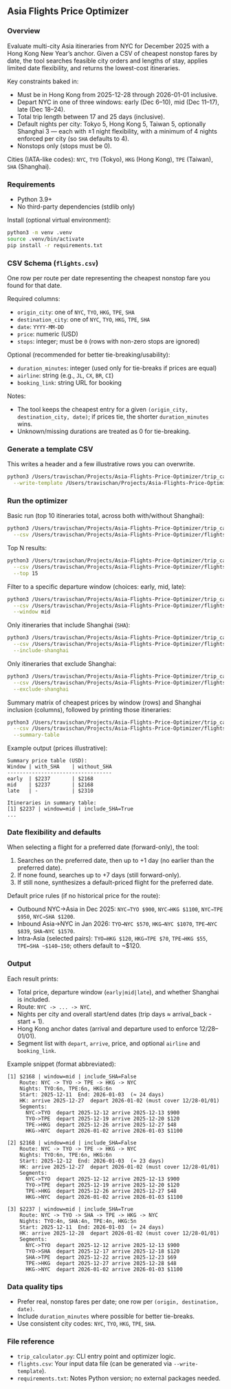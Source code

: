 ## Asia Flights Price Optimizer

### Overview
Evaluate multi-city Asia itineraries from NYC for December 2025 with a Hong Kong New Year’s anchor. Given a CSV of cheapest nonstop fares by date, the tool searches feasible city orders and lengths of stay, applies limited date flexibility, and returns the lowest-cost itineraries.

Key constraints baked in:
- Must be in Hong Kong from 2025-12-28 through 2026-01-01 inclusive.
- Depart NYC in one of three windows: early (Dec 6–10), mid (Dec 11–17), late (Dec 18–24).
- Total trip length between 17 and 25 days (inclusive).
- Default nights per city: Tokyo 5, Hong Kong 5, Taiwan 5, optionally Shanghai 3 — each with ±1 night flexibility, with a minimum of 4 nights enforced per city (so `SHA` defaults to 4).
- Nonstops only (stops must be 0).

Cities (IATA-like codes): `NYC`, `TYO` (Tokyo), `HKG` (Hong Kong), `TPE` (Taiwan), `SHA` (Shanghai).

### Requirements
- Python 3.9+
- No third-party dependencies (stdlib only)

Install (optional virtual environment):
```bash
python3 -m venv .venv
source .venv/bin/activate
pip install -r requirements.txt
```

### CSV Schema (`flights.csv`)
One row per route per date representing the cheapest nonstop fare you found for that date.

Required columns:
- `origin_city`: one of `NYC`, `TYO`, `HKG`, `TPE`, `SHA`
- `destination_city`: one of `NYC`, `TYO`, `HKG`, `TPE`, `SHA`
- `date`: `YYYY-MM-DD`
- `price`: numeric (USD)
- `stops`: integer; must be `0` (rows with non-zero stops are ignored)

Optional (recommended for better tie-breaking/usability):
- `duration_minutes`: integer (used only for tie-breaks if prices are equal)
- `airline`: string (e.g., `JL`, `CX`, `BR`, `CI`)
- `booking_link`: string URL for booking

Notes:
- The tool keeps the cheapest entry for a given `(origin_city, destination_city, date)`; if prices tie, the shorter `duration_minutes` wins.
- Unknown/missing durations are treated as 0 for tie-breaking.

### Generate a template CSV
This writes a header and a few illustrative rows you can overwrite.
```bash
python3 /Users/travischan/Projects/Asia-Flights-Price-Optimizer/trip_calculator.py \
  --write-template /Users/travischan/Projects/Asia-Flights-Price-Optimizer/flights.csv
```

### Run the optimizer
Basic run (top 10 itineraries total, across both with/without Shanghai):
```bash
python3 /Users/travischan/Projects/Asia-Flights-Price-Optimizer/trip_calculator.py \
  --csv /Users/travischan/Projects/Asia-Flights-Price-Optimizer/flights.csv
```

Top N results:
```bash
python3 /Users/travischan/Projects/Asia-Flights-Price-Optimizer/trip_calculator.py \
  --csv /Users/travischan/Projects/Asia-Flights-Price-Optimizer/flights.csv \
  --top 15
```

Filter to a specific departure window (choices: early, mid, late):
```bash
python3 /Users/travischan/Projects/Asia-Flights-Price-Optimizer/trip_calculator.py \
  --csv /Users/travischan/Projects/Asia-Flights-Price-Optimizer/flights.csv \
  --window mid
```

Only itineraries that include Shanghai (`SHA`):
```bash
python3 /Users/travischan/Projects/Asia-Flights-Price-Optimizer/trip_calculator.py \
  --csv /Users/travischan/Projects/Asia-Flights-Price-Optimizer/flights.csv \
  --include-shanghai
```

Only itineraries that exclude Shanghai:
```bash
python3 /Users/travischan/Projects/Asia-Flights-Price-Optimizer/trip_calculator.py \
  --csv /Users/travischan/Projects/Asia-Flights-Price-Optimizer/flights.csv \
  --exclude-shanghai
```

Summary matrix of cheapest prices by window (rows) and Shanghai inclusion (columns),
followed by printing those itineraries:
```bash
python3 /Users/travischan/Projects/Asia-Flights-Price-Optimizer/trip_calculator.py \
  --csv /Users/travischan/Projects/Asia-Flights-Price-Optimizer/flights.csv \
  --summary-table
```
Example output (prices illustrative):
```text
Summary price table (USD):
Window | with_SHA    | without_SHA
----------------------------------
early  | $2237       | $2168
mid    | $2237       | $2168
late   | -           | $2310

Itineraries in summary table:
[1] $2237 | window=mid | include_SHA=True
...
```

### Date flexibility and defaults
When selecting a flight for a preferred date (forward-only), the tool:
1) Searches on the preferred date, then up to +1 day (no earlier than the preferred date).
2) If none found, searches up to +7 days (still forward-only).
3) If still none, synthesizes a default-priced flight for the preferred date.

Default price rules (if no historical price for the route):
- Outbound NYC→Asia in Dec 2025: `NYC→TYO $900`, `NYC→HKG $1100`, `NYC→TPE $950`, `NYC→SHA $1200`.
- Inbound Asia→NYC in Jan 2026: `TYO→NYC $570`, `HKG→NYC $1070`, `TPE→NYC $839`, `SHA→NYC $1570`.
- Intra-Asia (selected pairs): `TYO↔HKG $120`, `HKG→TPE $70`, `TPE→HKG $55`, `TPE↔SHA ~$140–150`; others default to ~$120.

### Output
Each result prints:
- Total price, departure window (`early|mid|late`), and whether Shanghai is included.
- Route: `NYC -> ... -> NYC`.
- Nights per city and overall start/end dates (trip days ≈ arrival_back - start + 1).
- Hong Kong anchor dates (arrival and departure used to enforce 12/28–01/01).
- Segment list with `depart`, `arrive`, price, and optional `airline` and `booking_link`.

Example snippet (format abbreviated):
```text
[1] $2168 | window=mid | include_SHA=False
    Route: NYC -> TYO -> TPE -> HKG -> NYC
    Nights: TYO:6n, TPE:6n, HKG:6n
    Start: 2025-12-11  End: 2026-01-03  (≈ 24 days)
    HK: arrive 2025-12-27  depart 2026-01-02 (must cover 12/28-01/01)
    Segments:
      NYC->TYO  depart 2025-12-12 arrive 2025-12-13 $900
      TYO->TPE  depart 2025-12-19 arrive 2025-12-20 $120
      TPE->HKG  depart 2025-12-26 arrive 2025-12-27 $48
      HKG->NYC  depart 2026-01-02 arrive 2026-01-03 $1100

[2] $2168 | window=mid | include_SHA=False
    Route: NYC -> TYO -> TPE -> HKG -> NYC
    Nights: TYO:6n, TPE:6n, HKG:6n
    Start: 2025-12-12  End: 2026-01-03  (≈ 23 days)
    HK: arrive 2025-12-27  depart 2026-01-02 (must cover 12/28-01/01)
    Segments:
      NYC->TYO  depart 2025-12-12 arrive 2025-12-13 $900
      TYO->TPE  depart 2025-12-19 arrive 2025-12-20 $120
      TPE->HKG  depart 2025-12-26 arrive 2025-12-27 $48
      HKG->NYC  depart 2026-01-02 arrive 2026-01-03 $1100

[3] $2237 | window=mid | include_SHA=True
    Route: NYC -> TYO -> SHA -> TPE -> HKG -> NYC
    Nights: TYO:4n, SHA:4n, TPE:4n, HKG:5n
    Start: 2025-12-11  End: 2026-01-03  (≈ 24 days)
    HK: arrive 2025-12-28  depart 2026-01-02 (must cover 12/28-01/01)
    Segments:
      NYC->TYO  depart 2025-12-12 arrive 2025-12-13 $900
      TYO->SHA  depart 2025-12-17 arrive 2025-12-18 $120
      SHA->TPE  depart 2025-12-22 arrive 2025-12-23 $69
      TPE->HKG  depart 2025-12-27 arrive 2025-12-28 $48
      HKG->NYC  depart 2026-01-02 arrive 2026-01-03 $1100
```

### Data quality tips
- Prefer real, nonstop fares per date; one row per `(origin, destination, date)`.
- Include `duration_minutes` where possible for better tie-breaks.
- Use consistent city codes: `NYC`, `TYO`, `HKG`, `TPE`, `SHA`.

### File reference
- `trip_calculator.py`: CLI entry point and optimizer logic.
- `flights.csv`: Your input data file (can be generated via `--write-template`).
- `requirements.txt`: Notes Python version; no external packages needed.

